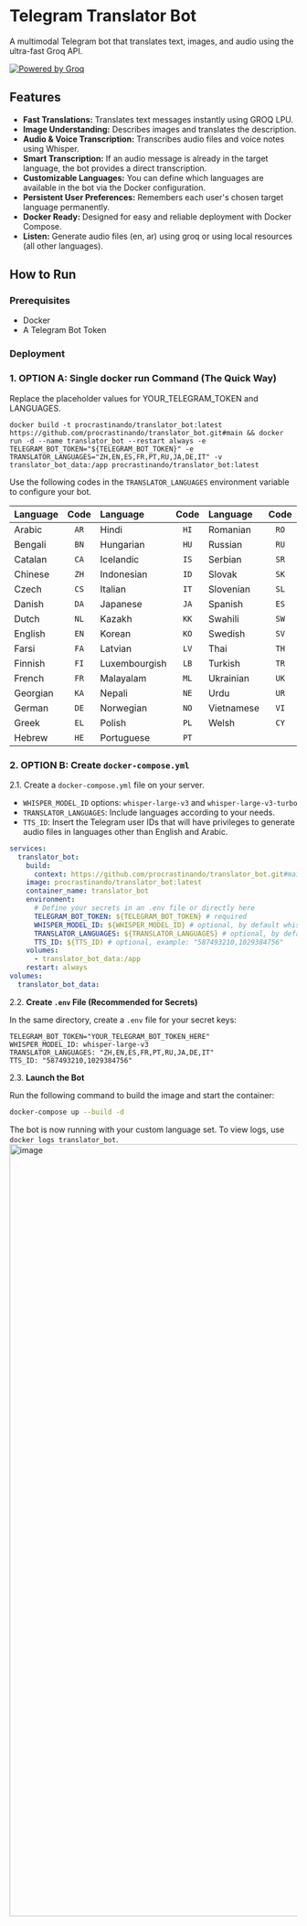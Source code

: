 # Telegram Translator Bot

A multimodal Telegram bot that translates text, images, and audio using the ultra-fast Groq API.

[![Powered by Groq](https://img.shields.io/badge/Powered%20by-Groq-green?style=flat-square)](https://groq.com/)

## Features

*   **Fast Translations:** Translates text messages instantly using GROQ LPU.
*   **Image Understanding:** Describes images and translates the description.
*   **Audio & Voice Transcription:** Transcribes audio files and voice notes using Whisper.
*   **Smart Transcription:** If an audio message is already in the target language, the bot provides a direct transcription.
*   **Customizable Languages:** You can define which languages are available in the bot via the Docker configuration.
*   **Persistent User Preferences:** Remembers each user's chosen target language permanently.
*   **Docker Ready:** Designed for easy and reliable deployment with Docker Compose.
*   **Listen:** Generate audio files (en, ar) using groq or using local resources (all other languages).

## How to Run

### Prerequisites

*   Docker
*   A Telegram Bot Token

### Deployment

### 1.  OPTION A: Single docker run Command (The Quick Way)

Replace the placeholder values for YOUR_TELEGRAM_TOKEN and LANGUAGES.

```
docker build -t procrastinando/translator_bot:latest https://github.com/procrastinando/translator_bot.git#main && docker run -d --name translator_bot --restart always -e TELEGRAM_BOT_TOKEN="${TELEGRAM_BOT_TOKEN}" -e TRANSLATOR_LANGUAGES="ZH,EN,ES,FR,PT,RU,JA,DE,IT" -v translator_bot_data:/app procrastinando/translator_bot:latest
```
Use the following codes in the `TRANSLATOR_LANGUAGES` environment variable to configure your bot.

| Language | Code | Language | Code | Language | Code |
|:---|:----:|:---|:----:|:---|:----:|
| Arabic | `AR` | Hindi | `HI` | Romanian | `RO` |
| Bengali | `BN` | Hungarian | `HU` | Russian | `RU` |
| Catalan | `CA` | Icelandic | `IS` | Serbian | `SR` |
| Chinese | `ZH` | Indonesian | `ID` | Slovak | `SK` |
| Czech | `CS` | Italian | `IT` | Slovenian | `SL` |
| Danish | `DA` | Japanese | `JA` | Spanish | `ES` |
| Dutch | `NL` | Kazakh | `KK` | Swahili | `SW` |
| English | `EN` | Korean | `KO` | Swedish | `SV` |
| Farsi | `FA` | Latvian | `LV` | Thai | `TH` |
| Finnish | `FI` | Luxembourgish | `LB` | Turkish | `TR` |
| French | `FR` | Malayalam | `ML` | Ukrainian | `UK` |
| Georgian | `KA` | Nepali | `NE` | Urdu | `UR` |
| German | `DE` | Norwegian | `NO` | Vietnamese | `VI` |
| Greek | `EL` | Polish | `PL` | Welsh | `CY` |
| Hebrew | `HE` | Portuguese | `PT` | | |

### 2.  OPTION B: **Create `docker-compose.yml`**

2.1.  Create a `docker-compose.yml` file on your server.

* `WHISPER_MODEL_ID` options: `whisper-large-v3` and `whisper-large-v3-turbo`
* `TRANSLATOR_LANGUAGES`: Include languages according to your needs.
* `TTS_ID`: Insert the Telegram user IDs that will have privileges to generate audio files in languages other than English and Arabic.

```yaml
services:
  translator_bot:
    build:
      context: https://github.com/procrastinando/translator_bot.git#main
    image: procrastinando/translator_bot:latest
    container_name: translator_bot
    environment:
      # Define your secrets in an .env file or directly here
      TELEGRAM_BOT_TOKEN: ${TELEGRAM_BOT_TOKEN} # required
      WHISPER_MODEL_ID: ${WHISPER_MODEL_ID} # optional, by default whisper-large-v3
      TRANSLATOR_LANGUAGES: ${TRANSLATOR_LANGUAGES} # optional, by default "ZH,EN,ES,FR,PT,RU,JA,DE,IT"
      TTS_ID: ${TTS_ID) # optional, example: "587493210,1029384756"
    volumes:
      - translator_bot_data:/app
    restart: always
volumes:
  translator_bot_data:
```

2.2.  **Create `.env` File (Recommended for Secrets)**

In the same directory, create a `.env` file for your secret keys:

```env
TELEGRAM_BOT_TOKEN="YOUR_TELEGRAM_BOT_TOKEN_HERE"
WHISPER_MODEL_ID: whisper-large-v3
TRANSLATOR_LANGUAGES: "ZH,EN,ES,FR,PT,RU,JA,DE,IT"
TTS_ID: "587493210,1029384756"
```

2.3.  **Launch the Bot**

Run the following command to build the image and start the container:
```bash
docker-compose up --build -d
```

The bot is now running with your custom language set. To view logs, use `docker logs translator_bot`.
<img width="1331" height="1351" alt="image" src="https://github.com/user-attachments/assets/e904872c-1dbe-4375-a53f-13cf8217f103" />
